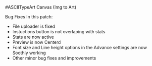 #ASCIITypeArt Canvas (Img to Art)

Bug Fixes In this patch:
- File uploader is fixed
- Instuctions button is not overlaping with stats
- Stats are now active
- Preview is now Centerd
- Font size and Line height options in the Advance settings are now Soothly working
- Other minor bug fixes and improvements
